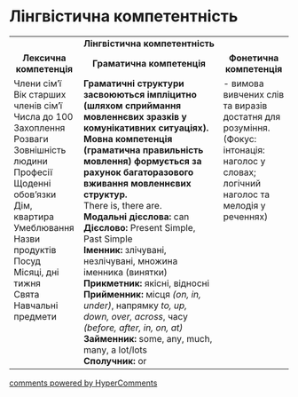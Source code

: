 <div id="hypercomments_widget" class="js-hypercomments-widget invisible"></div>

# Лінгвістична компетентність

<table>
  <tr>
    <td align="center" colspan="3"><b>Лінгвістична компетентність</b></td>
  </tr>
            <tr>
                <td align="center"><b>Лексична компетенція</b></td>
                <td align="center"><b>Граматична компетенція</b></td>
                <td align="center"><b>Фонетична компетенція</b></td>
            </tr>
            <tr>
                <td width="25%" style="vertical-align:top !important;">
Члени сім’ї <br>
Вік старших членів сім’ї<br>
Числа до 100<br>
Захоплення<br>
Розваги<br>
Зовнішність людини<br>
Професії<br>
Щоденні обов’язки<br>
Дім, квартира<br>
Умеблювання<br>
Назви продуктів<br>
Посуд<br>
Місяці, дні тижня<br>
Свята <br>
Навчальні предмети</td>
                <td width="50%" style="vertical-align:top !important;">
                <b>Граматичні структури засвоюються імпліцитно (шляхом сприймання  мовленнєвих зразків у комунікативних ситуаціях). Мовна компетенція (граматична правильність мовлення) формується за рахунок багаторазового вживання  мовленнєвих структур.</b><br>
                There is, there are.<br>
                <b>Модальні дієслова:</b> can<br>
                <b>Дієслово:</b> Present Simple, Past Simple<br> 
                <b>Іменник:</b>
                злічувані, незлічувані, множина іменника (винятки)<br>
                <b>Прикметник:</b>
                якісні, відносні<br>
                <b>Прийменник:</b>
                місця <i>(on, in, under)</i>, напрямку <i>to, up, down, over, across</i>, часу <i>(before, after, in, on, at)</i><br>
                <b>Займенник:</b> some, any, much, many, a  lot/lots<br>
                <b>Сполучник:</b> or
                </td>
                <td width="25%" style="vertical-align:top !important;">
- вимова вивчених слів та виразів достатня для розуміння.<br>
(Фокус: інтонація: наголос у словах; логічний наголос та мелодія у реченнях)</td>
            </tr>
</table>

<div class="js-hypercomments-container">
    <a href="http://hypercomments.com" class="hc-link" title="comments widget">comments powered by HyperComments</a>
</div>